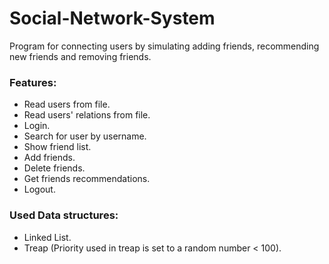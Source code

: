 # Social-Network-System
Program for connecting users by simulating adding friends, recommending new friends and removing friends.
### Features:
- Read users from file.
- Read users' relations from file.
- Login.
- Search for user by username.
- Show friend list.
- Add friends.
- Delete friends.
- Get friends recommendations.
- Logout.
### Used Data structures:
- Linked List.
- Treap (Priority used in treap is set to a random number < 100).
